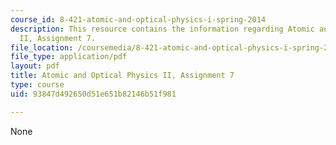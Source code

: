 ```yaml
---
course_id: 8-421-atomic-and-optical-physics-i-spring-2014
description: This resource contains the information regarding Atomic and Optical Physics
  II, Assignment 7.
file_location: /coursemedia/8-421-atomic-and-optical-physics-i-spring-2014/93847d492650d51e651b82146b51f981_MIT8_421S14_homeWork7.pdf
file_type: application/pdf
layout: pdf
title: Atomic and Optical Physics II, Assignment 7
type: course
uid: 93847d492650d51e651b82146b51f981

---
```

None